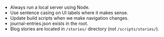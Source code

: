 - Always run a local server using Node.
- Use sentence casing on UI labels where it makes sense.
- Update build scripts when we make navigation changes.
- journal-entries.json exists in the root.
- Blog stories are located in `/stories/` directory (not `/scripts/stories/`).